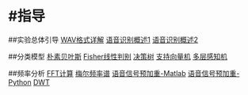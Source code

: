 # #指导
##实验总体引导
[WAV格式详解](https://blog.csdn.net/tyustli/article/details/126240571?ops_request_misc=%257B%2522request%255Fid%2522%253A%2522170079229316800213096532%2522%252C%2522scm%2522%253A%252220140713.130102334..%2522%257D&request_id=170079229316800213096532&biz_id=0&utm_medium=distribute.pc_search_result.none-task-blog-2~all~top_click~default-2-126240571-null-null.142%5Ev96%5Epc_search_result_base8&utm_term=wav&spm=1018.2226.3001.4187)
[语音识别概述1](https://blog.csdn.net/u010207220/article/details/125542887?ops_request_misc=%25257B%252522request%25255Fid%252522%25253A%252522170079071416800227440529%252522%25252C%252522scm%252522%25253A%25252220140713.130102334..%252522%25257D&request_id=170079071416800227440529&biz_id=0&utm_medium=distribute.pc_search_result.none-task-blog-2~all~top_click~default-2-125542887-null-null.142%255Ev96%255Epc_search_result_base8&utm_term=%E8%AF%AD%E9%9F%B3%E8%AF%86%E5%88%AB&spm=1018.2226.3001.4187)
[语音识别概述2](https://blog.csdn.net/gongdiwudu/article/details/122929191?ops_request_misc=&request_id=&biz_id=102&utm_term=%E8%AF%AD%E9%9F%B3%E8%AF%86%E5%88%AB&utm_medium=distribute.pc_search_result.none-task-blog-2~all~sobaiduweb~default-1-122929191.142%255Ev96%255Epc_search_result_base8&spm=1018.2226.3001.4187)

##分类模型
[朴素贝叶斯](https://blog.csdn.net/DreamWendy/article/details/121594897?ops_request_misc=%25257B%252522request%25255Fid%252522%25253A%252522170079268416800225588706%252522%25252C%252522scm%252522%25253A%25252220140713.130102334..%252522%25257D&request_id=170079268416800225588706&biz_id=0&utm_medium=distribute.pc_search_result.none-task-blog-2~all~top_positive~default-1-121594897-null-null.142%255Ev96%255Epc_search_result_base8&utm_term=%E6%9C%B4%E7%B4%A0%E8%B4%9D%E5%8F%B6%E6%96%AF&spm=1018.2226.3001.4187)
[Fisher线性判别](https://blog.csdn.net/qq_43601378/article/details/121067776?ops_request_misc=%257B%2522request%255Fid%2522%253A%2522170079273616800185820481%2522%252C%2522scm%2522%253A%252220140713.130102334..%2522%257D&request_id=170079273616800185820481&biz_id=0&utm_medium=distribute.pc_search_result.none-task-blog-2~all~top_positive~default-2-121067776-null-null.142%5Ev96%5Epc_search_result_base8&utm_term=fisher判别python&spm=1018.2226.3001.4187)
[决策树](https://blog.csdn.net/jiaoyangwm/article/details/79525237?ops_request_misc=%257B%2522request%255Fid%2522%253A%2522170079278416800186566433%2522%252C%2522scm%2522%253A%252220140713.130102334..%2522%257D&request_id=170079278416800186566433&biz_id=0&utm_medium=distribute.pc_search_result.none-task-blog-2~all~top_positive~default-1-79525237-null-null.142%5Ev96%5Epc_search_result_base8&utm_term=决策树&spm=1018.2226.3001.4187)
[支持向量机](https://blog.csdn.net/qq_53944577/article/details/121739933?ops_request_misc=%257B%2522request%255Fid%2522%253A%2522170079284216800186562598%2522%252C%2522scm%2522%253A%252220140713.130102334..%2522%257D&request_id=170079284216800186562598&biz_id=0&utm_medium=distribute.pc_search_result.none-task-blog-2~all~baidu_landing_v2~default-2-121739933-null-null.142%5Ev96%5Epc_search_result_base8&utm_term=支撑向量机python&spm=1018.2226.3001.4187)
[多层感知机](https://blog.csdn.net/qq_53396586/article/details/124828023?ops_request_misc=%257B%2522request%255Fid%2522%253A%2522170079287616800222854793%2522%252C%2522scm%2522%253A%252220140713.130102334..%2522%257D&request_id=170079287616800222854793&biz_id=0&utm_medium=distribute.pc_search_result.none-task-blog-2~all~top_positive~default-1-124828023-null-null.142%5Ev96%5Epc_search_result_base8&utm_term=多层感知机&spm=1018.2226.3001.4187)

##频率分析
[FFT计算](https://blog.csdn.net/RockHill_001/article/details/127498135?ops_request_misc=&request_id=&biz_id=102&utm_term=fft%20python&utm_medium=distribute.pc_search_result.none-task-blog-2~all~sobaiduweb~default-0-127498135.nonecase&spm=1018.2226.3001.4187)
[梅尔频率谱](https://blog.csdn.net/m0_46324847/article/details/128264697?ops_request_misc=%257B%2522request%255Fid%2522%253A%2522170079366316800197037748%2522%252C%2522scm%2522%253A%252220140713.130102334..%2522%257D&request_id=170079366316800197037748&biz_id=0&utm_medium=distribute.pc_search_result.none-task-blog-2~all~sobaiduend~default-2-128264697-null-null.142%5Ev96%5Epc_search_result_base8&utm_term=梅尔频率谱&spm=1018.2226.3001.4187)
[语音信号预加重-Matlab](https://blog.csdn.net/qq_40626497/article/details/105092023?ops_request_misc=%25257B%252522request%25255Fid%252522%25253A%252522170079369616800225585249%252522%25252C%252522scm%252522%25253A%25252220140713.130102334..%252522%25257D&request_id=170079369616800225585249&biz_id=0&utm_medium=distribute.pc_search_result.none-task-blog-2~all~sobaiduend~default-2-105092023-null-null.142%255Ev96%255Epc_search_result_base8&utm_term=%E8%AF%AD%E9%9F%B3%E4%BF%A1%E5%8F%B7%E9%A2%84%E5%8A%A0%E9%87%8D&spm=1018.2226.3001.4187)
[语音信号预加重-Python](https://blog.csdn.net/weixin_42103947/article/details/122100545?ops_request_misc=%25257B%252522request%25255Fid%252522%25253A%252522170079369616800225585249%252522%25252C%252522scm%252522%25253A%25252220140713.130102334..%252522%25257D&request_id=170079369616800225585249&biz_id=0&utm_medium=distribute.pc_search_result.none-task-blog-2~all~baidu_landing_v2~default-4-122100545-null-null.142%255Ev96%255Epc_search_result_base8&utm_term=%E8%AF%AD%E9%9F%B3%E4%BF%A1%E5%8F%B7%E9%A2%84%E5%8A%A0%E9%87%8D&spm=1018.2226.3001.4187)
[DWT](https://blog.csdn.net/kakiebu/article/details/122841386?ops_request_misc=%257B%2522request%255Fid%2522%253A%2522170079377416800227487781%2522%252C%2522scm%2522%253A%252220140713.130102334..%2522%257D&request_id=170079377416800227487781&biz_id=0&utm_medium=distribute.pc_search_result.none-task-blog-2~all~top_positive~default-1-122841386-null-null.142%5Ev96%5Epc_search_result_base8&utm_term=DTW&spm=1018.2226.3001.4187)